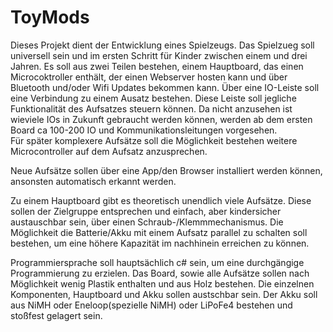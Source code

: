 # ToyMods

Dieses Projekt dient der Entwicklung eines Spielzeugs. 
Das Spielzueg soll universell sein und im ersten Schritt für Kinder zwischen einem und drei Jahren.
Es soll aus zwei Teilen bestehen, einem Hauptboard, das einen Microcoktroller enthält, der einen Webserver hosten kann
und über Bluetooth und/oder Wifi Updates bekommen kann. Über eine IO-Leiste soll eine Verbindung zu einem Ausatz bestehen.
Diese Leiste soll jegliche Funktionalität des Aufsatzes steuern können. Da nicht anzusehen ist wieviele IOs in Zukunft
gebraucht werden können, werden ab dem ersten Board ca 100-200 IO und Kommunikationsleitungen vorgesehen.  
Für später komplexere Aufsätze soll die Möglichkeit bestehen weitere Microcontroller auf dem Aufsatz anzusprechen.

Neue Aufsätze sollen über eine App/den Browser installiert werden können, ansonsten automatisch erkannt werden. 

Zu einem Hauptboard gibt es theoretisch unendlich viele Aufsätze. 
Diese sollen der Zielgruppe entsprechen und einfach, aber kindersicher austauschbar sein, über einen Schraub-/Klemmmechanismus.
Die Möglichkeit die Batterie/Akku mit einem Aufsatz parallel zu schalten soll bestehen, um eine höhere Kapazität im nachhinein 
erreichen zu können. 

Programmiersprache soll hauptsächlich c# sein, um eine durchgängige Programmierung zu erzielen. 
Das Board, sowie alle Aufsätze sollen nach Möglichkeit wenig Plastik enthalten und aus Holz bestehen. 
Die einzelnen Komponenten, Hauptboard und Akku sollen austschbar sein. 
Der Akku soll aus NiMH oder Eneloop(spezielle NiMH) oder LiPoFe4 bestehen und stoßfest gelagert sein. 
